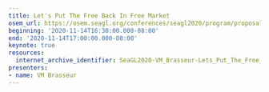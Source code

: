 ```yaml
---
title: Let's Put The Free Back In Free Market
osem_url: https://osem.seagl.org/conferences/seagl2020/program/proposals/809
beginning: '2020-11-14T16:30:00.000-08:00'
end: '2020-11-14T17:00:00.000-08:00'
keynote: true
resources:
  internet_archive_identifier: SeaGL2020-VM_Brasseur-Lets_Put_The_Free_Back_In_Free_Market
presenters:
- name: VM Brasseur
---
```

